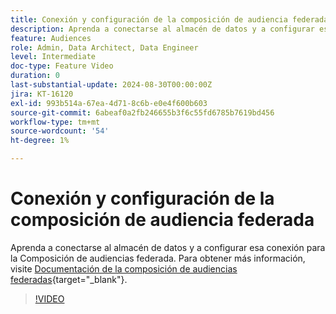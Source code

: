 ```yaml
---
title: Conexión y configuración de la composición de audiencia federada
description: Aprenda a conectarse al almacén de datos y a configurar esa conexión para la Composición de audiencias federada.
feature: Audiences
role: Admin, Data Architect, Data Engineer
level: Intermediate
doc-type: Feature Video
duration: 0
last-substantial-update: 2024-08-30T00:00:00Z
jira: KT-16120
exl-id: 993b514a-67ea-4d71-8c6b-e0e4f600b603
source-git-commit: 6abeaf0a2fb246655b3f6c55fd6785b7619bd456
workflow-type: tm+mt
source-wordcount: '54'
ht-degree: 1%

---
```


# Conexión y configuración de la composición de audiencia federada

Aprenda a conectarse al almacén de datos y a configurar esa conexión para la Composición de audiencias federada. Para obtener más información, visite [Documentación de la composición de audiencias federadas](https://experienceleague.adobe.com/es/docs/federated-audience-composition/using/home){target="_blank"}.

>[!VIDEO](https://video.tv.adobe.com/v/3433246/?learn=on&enablevpops)
